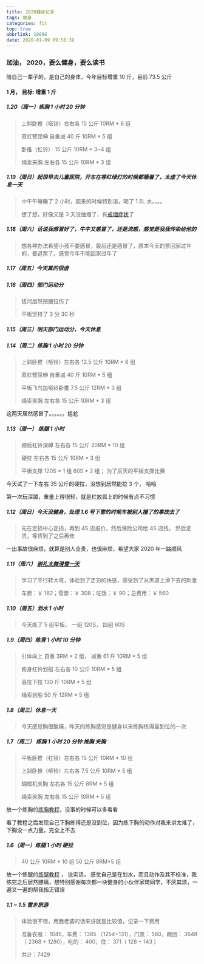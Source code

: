 ```yaml
---
title: 2020健身记录
tags: 健身
categories: fit
top: true
abbrlink: 10086
date: 2020-01-09 09:58:39
---
```


### 加油， 2020，要么健身，要么读书

陪自己一辈子的，是自己的身体，今年目标增重 10 斤，目前 73.5 公斤

<!-- more -->

#### 1 月， 目标: 增重 1 斤

##### 1.20（周一）练胸 1 小时 20 分钟

> 上斜卧推（哑铃）左右各 15 公斤 10RM \* 6 组
>
> 双杠臂屈伸 自重减 40 斤 10RM \* 5 组
>
> 卧推（杠铃） 15 公斤 10RM \* 3~4 组
>
> 绳索夹胸 左右各 15 公斤 10RM \* 3 组

##### 1.19（周日）起很早去儿童医院，开车在等红绿灯的时候都睡着了，太虚了今天休息一天

> 中午午睡睡了 2 小时，起来的时候特别渴，喝了 1.5L 水。。。。
>
> 想了想，好像又是 3 天没抽烟了，有[戒烟症状](https://zhuanlan.zhihu.com/p/39408838)了

##### 1.18（周六）话说我感冒好了，牛牛又感冒了，还是流感，感觉是我我传染给他的

> 想各种办法希望小孩不要感冒，最后还是感冒了，原本今天的票回家过年的，都退票了。感觉今年不能回家过年了

##### 1.17（周五）今天真的很虚

##### 1.16（周四）部门运动分

> 拔河居然把腰拉伤了
>
> 平板坚持了 3 分 30 秒

##### 1.15（周三）明天部门运动分，今天休息

##### 1.14（周二）练胸 1 小时 20 分钟

> 上斜卧推（哑铃）左右各 12.5 公斤 10RM \* 6 组
>
> 双杠臂屈伸 自重减 40 斤 10RM \* 5 组
>
> 平板飞鸟加哑铃卧推 7.5 公斤 12RM \* 3 组
>
> 绳索夹胸 左右各 15 公斤 10RM \* 3 组

这两天居然感冒了。。。。。。尴尬

##### 1.13（周一） 练腿 1 小时

> 颈后杠铃深蹲 左右各 15 公斤 20RM \* 10 组
>
> 硬拉 左右各 15 公斤 10RM \* 3 组
>
> 平板支撑 120S \* 1 组 60S \* 2 组； 为了后天的平板支撑比赛

今天试了一下左右 35 公斤的硬拉，没想到居然能拉 3 个， 哈哈

第一次玩深蹲，重量上得很轻，就是杠放肩上的时候有点不习惯

##### 1.12（周日）今天没健身，处理 1.6 号下雪的时候车被别人撞了的事故去了

> 先在定损中心定损，再到 4S 店报价，然后保险公司给 4S 店钱， 然后定货，等货到了之后再修

一出事故很麻烦，就算是别人全责，也很麻烦，希望大家 2020 年一路顺风

##### 1.11（周六） [崇礼太舞滑雪一天](/thaiwooski.html)

> 学习了平行转大弯，体验到了走刃的快感，感受到了从黑道上滑下去的刺激
>
> 车费：￥ 162；雪票：￥ 308；吃饭：￥ 90；总费用：￥ 560

##### 1.10（周五）划水 1 小时

> 今天练了 5 组平板， 一组 120S， 四组 60S

##### 1.9（周四）练背 1 小时 10 分钟

> 引体向上 自重 3RM \* 2 组， 减重 61 斤 10RM \* 5 组
>
> 俯身杠铃划船 左右各 10 公斤 10RM \* 5 组
>
> 高位下拉 130 斤 10RM \* 5 组
>
> 绳索划船 50 斤 12RM \* 5 组

##### 1.8（周三）休息一天

> 今天感觉胸很酸痛，昨天的练胸感觉是健身以来练胸练得最到位的一次

##### 1.7（周二） 练胸 1 小时 20 分钟 推胸 夹胸

> 平板卧推（杠铃）左右各 15 公斤 10RM \* 10 组
>
> 上斜卧推（哑铃）左右各 7.5 公斤 10RM \* 5 组
>
> 蝴蝶机夹胸 左右各 15 公斤 8RM \* 5 组
>
> 绳索夹胸 左右各 15 公斤 10RM \* 5 组

放一个练胸的[练胸教程](https://zhuanlan.zhihu.com/p/38583580)，没事的时候可以多看看

看了教程之后发现自己下胸练得还是没到位，因为练下胸的动作对我来讲太难了，下胸没一点力量，完全上不去

##### 1.6（周一）练腿 1 小时 硬拉

> 40 公斤 10RM \* 10 组 50 公斤 8RM\*5 组

放一个练腿的[练腿教程](https://www.zhihu.com/question/54873522) ， 说实话， 感觉自己是在划水，而且动作及其不标准，我练完之后居然腰痛，想特别感谢每次都一块健身的小伙伴家琦同学，不厌其烦，一遍又一遍的帮我指正错误

##### 1.1 ~ 1.5 雪乡旅游

> 体验很不错，用我老婆的话来讲就是比较值，记录一下费用
>
> 准备衣服： 1045，车费： 1385 （1254+131），门票： 580，跟团： 3648（ 2368 + 1280），吃的： 400，住： 371（ 128 + 143 ）
>
> 共计：7429
